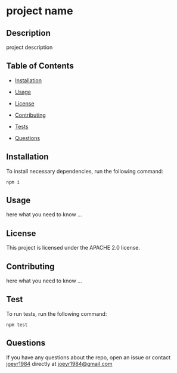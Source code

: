 
# project name


## Description

project description

## Table of Contents

* [Installation](#installation)

* [Usage](#usage)

* [License](#license)

* [Contributing](#contributing)

* [Tests](#test)

* [Questions](#questions)

## Installation

To install necessary dependencies, run the following command:

```
npm i
```

## Usage

here what you need to know ...

## License

This project is licensed under the APACHE 2.0 license.

## Contributing

here what you need to know ...

## Test

To run tests, run the following command:

```
npm test
```

## Questions

If you have any questions about the repo, open an issue or contact [joeyr1984](https://github.com/joeyr1984/) directly at joeyr1984@gmail.com


